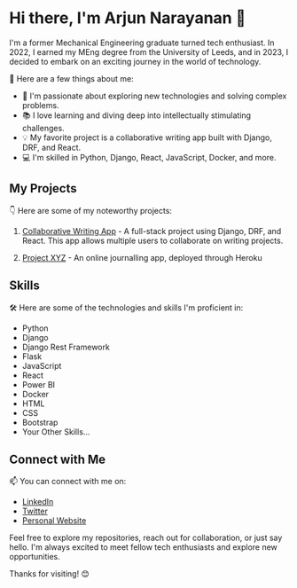 <!--
**Arjun-berko/Arjun-berko** is a ✨ _special_ ✨ repository because its `README.md` (this file) appears on your GitHub profile.

Here are some ideas to get you started:

- 🔭 I’m currently working on ...
- 🌱 I’m currently learning ...
- 👯 I’m looking to collaborate on ...
- 🤔 I’m looking for help with ...
- 💬 Ask me about ...
- 📫 How to reach me: ...
- 😄 Pronouns: ...
- ⚡ Fun fact: ...
-->

# Hi there, I'm Arjun Narayanan 👋

I'm a former Mechanical Engineering graduate turned tech enthusiast. In 2022, I earned my MEng degree from the University of Leeds, and in 2023, I decided to embark on an exciting journey in the world of technology.

🚀 Here are a few things about me:

- 🌟 I'm passionate about exploring new technologies and solving complex problems.
- 📚 I love learning and diving deep into intellectually stimulating challenges.
- 💡 My favorite project is a collaborative writing app built with Django, DRF, and React.
- 💻 I'm skilled in Python, Django, React, JavaScript, Docker, and more.

## My Projects

👇 Here are some of my noteworthy projects:

1. [Collaborative Writing App]([https://github.com/yourusername/collaborative-writing-app](https://github.com/Arjun-berko/Wordsmiths-Guild)) - A full-stack project using Django, DRF, and React. This app allows multiple users to collaborate on writing projects.

2. [Project XYZ]([https://github.com/yourusername/project-xyz](https://github.com/Arjun-berko/Arjun-Journal-App)) - An online journalling app, deployed through Heroku

## Skills

🛠️ Here are some of the technologies and skills I'm proficient in:

- Python
- Django
- Django Rest Framework
- Flask
- JavaScript
- React
- Power BI
- Docker
- HTML
- CSS
- Bootstrap
- Your Other Skills...

## Connect with Me

📫 You can connect with me on:

- [LinkedIn](https://www.linkedin.com/in/arjun-narayanan7/)
- [Twitter](https://twitter.com/yourusername)
- [Personal Website](https://www.arjunnarayanan.com)

Feel free to explore my repositories, reach out for collaboration, or just say hello. I'm always excited to meet fellow tech enthusiasts and explore new opportunities.

Thanks for visiting! 😊

